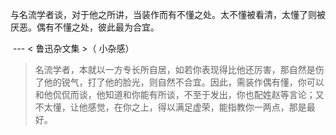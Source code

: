与名流学者谈，对于他之所讲，当装作而有不懂之处。太不懂被看清，太懂了则被厌恶。偶有不懂之处，彼此最为合宜。

​																																												--- < 鲁迅杂文集 >（ 小杂感）

> 名流学者，本就以一方专长所自居，如若你表现得比他还厉害，那自然是伤了他的锐气，打了他的脸光，则自然不合宜。因此，需装作偶有懂，你可以和他侃侃而谈，他知道和你能有所谈，不至于发出，你也配姓赵等言论；又不太懂，让他感觉，在你之上，得以满足虚荣，能指教你一两点，那是最好。